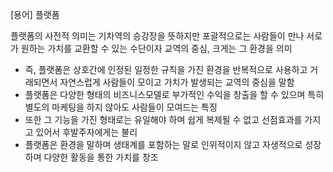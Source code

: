 [용어] 플랫폼

플랫폼의 사전적 의미는 기차역의 승강장을 뜻하지만 포괄적으로는 사람들이 만나 서로가 원하는 가치를 교환할 수 있는 수단이자 교역의 중심, 크게는 그 환경을 의미

* 즉, 플랫폼은 상호간에 인정된 일정한 규칙을 가진 환경을 반복적으로 사용하고 거래되면서 자연스럽게 사람들이 모이고 가치가 발생되는 교역의 중심을 말함
* 플랫폼은 다양한 형태의 비즈니스모델로 부가적인 수익을 창출을 할 수 있으며 특히 별도의 마케팅을 하지 않아도 사람들이 모여드는 특징
* 또한 그 기능을 가진 형태로는 유일해야 하며 쉽게 복제될 수 없고 선점효과를 가지고 있어서 후발주자에게는 불리
* 플랫폼은 환경을 말하며 생태계를 포함하는 말로 인위적이지 않고 자생적으로 성장하며 다양한 활동을 통한 가치를 창조